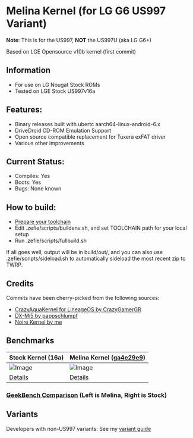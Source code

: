 # Melina Kernel (for LG G6 US997 Variant)

**Note**: This is for the US997, **NOT** the US997U (aka LG G6+)

Based on LGE Opensource v10b kernel (first commit)

## Information

 * For use on LG Nougat Stock ROMs
 * Tested on LGE Stock US997v16a
 
## Features:

 * Binary releases built with ubertc aarch64-linux-android-6.x
 * DriveDroid CD-ROM Emulation Support
 * Open source compatible replacement for Tuxera exFAT driver
 * Various other improvements

## Current Status:

 * Compiles: Yes
 * Boots: Yes
 * Bugs: None known

## How to build:

 * [Prepare your toolchain](ubertc-guide.md)
 * Edit .zefie/scripts/buildenv.sh, and set TOOLCHAIN path for your local setup
 * Run .zefie/scripts/fullbuild.sh

If all goes well, output will be in build/out/,
and you can also use .zefie/scripts/sideload.sh to automatically sideload the most recent zip to TWRP.

## Credits

 Commits have been cherry-picked from the following sources:

 * [CrazyAquaKernel for LineageOS by CrazyGamerGR](https://github.com/CrazyGamerGR/CrazyAquaKernel-g5-g6-los-nougat)
 * [DX-Mi5 by pappschlumpf](https://github.com/pappschlumpf/DX-Mi5)
 * [Noire Kernel by me](https://git.zefie.net/zefie/android_kernel_samsung_msm8916)


## Benchmarks

Stock Kernel (16a) | Melina Kernel ([ga4e29e9](https://github.com/zefie/lge_g6_melina_kernel/tree/a4e29e906665a3062bd4d6a0d6fffcb912f403cd))
--- | ---
![Image](https://github.com/zefie/lge_g6_kernel_scripts/raw/us997-7.0/benchmarks/stock_lge_16a_kernel.jpg) | ![Image](https://github.com/zefie/lge_g6_kernel_scripts/raw/us997-7.0/benchmarks/melina_kernel_ga4e29e9.jpg)
[Details](http://browser.geekbench.com/v4/cpu/5472375) | [Details](http://browser.geekbench.com/v4/cpu/5472792)

### [GeekBench Comparison](http://browser.geekbench.com/v4/cpu/compare/5472792?baseline=5472375) (Left is Melina, Right is Stock)

## Variants

Developers with non-US997 variants: See my [variant guide](variant-dev.md)
